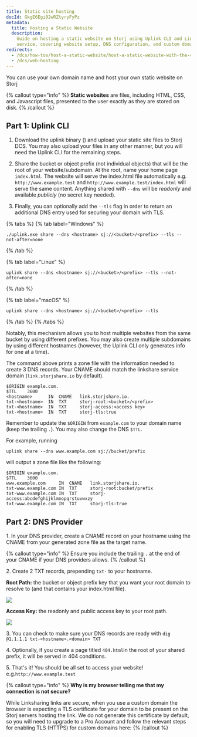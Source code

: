 ```yaml
---
title: Static site hosting
docId: GkgE6Egi02wRZtyryFyPz
metadata:
  title: Hosting a Static Website
  description:
    Guide on hosting a static website on Storj using Uplink CLI and Linksharing
    service, covering website setup, DNS configuration, and custom domain usage.
redirects:
  - /dcs/how-tos/host-a-static-website/host-a-static-website-with-the-cli-and-linksharing-service
  - /dcs/web-hosting
---
```


You can use your own domain name and host your own static website on Storj

{% callout type="info"  %}
**Static websites** are files, including HTML, CSS, and Javascript files, presented to the user exactly as they are stored on disk.
{% /callout %}

## Part 1: Uplink CLI

1. Download the uplink binary ([](docId:h3RyJymEIi4gf2S9wVJg8)) and upload your static site files to Storj DCS. You may also upload your files in any other manner, but you will need the Uplink CLI for the remaining steps.

2. Share the bucket or object prefix (not individual objects) that will be the root of your website/subdomain. At the root, name your home page `index.html`. The website will serve the index.html file automatically e.g. `http://www.example.test` and `http://www.example.test/index.html` will serve the same content. Anything shared with `--dns` will be _readonly_ and available _publicly_ (no secret key needed).
3. Finally, you can optionally add the `--tls` flag in order to return an additional DNS entry used for securing your domain with TLS.

{% tabs %}
{% tab label="Windows" %}

```Text
./uplink.exe share --dns <hostname> sj://<bucket>/<prefix> --tls --not-after=none
```

{% /tab %}

{% tab label="Linux" %}

```Text
uplink share --dns <hostname> sj://<bucket>/<prefix> --tls --not-after=none
```

{% /tab %}

{% tab label="macOS" %}

```Text
uplink share --dns <hostname> sj://<bucket>/<prefix> --tls
```

{% /tab %}
{% /tabs %}

Notably, this mechanism allows you to host multiple websites from the same bucket by using different prefixes. You may also create multiple subdomains by using different hostnames (however, the Uplink CLI only generates info for one at a time).

The command above prints a zone file with the information needed to create 3 DNS records. Your CNAME should match the linkshare service domain (`link.storjshare.io` by default).

```Text
$ORIGIN example.com.
$TTL    3600
<hostname>    	IN	CNAME	link.storjshare.io.
txt-<hostname> 	IN	TXT  	storj-root:<bucket>/<prefix>
txt-<hostname> 	IN	TXT  	storj-access:<access key>
txt-<hostname> 	IN	TXT  	storj-tls:true
```

Remember to update the `$ORIGIN` from `example.com` to your domain name (keep the trailing `.`). You may also change the DNS `$TTL`.

For example, running

```Text
uplink share --dns www.example.com sj://bucket/prefix
```

will output a zone file like the following:

```Text
$ORIGIN example.com.
$TTL    3600
www.example.com    	IN	CNAME	link.storjshare.io.
txt-www.example.com	IN	TXT  	storj-root:bucket/prefix
txt-www.example.com	IN	TXT  	storj-access:abcdefghijklmnopqrstuvwxzy
txt-www.example.com IN	TXT  	storj-tls:true
```

## Part 2: DNS Provider

1\. In your DNS provider, create a CNAME record on your hostname using the CNAME from your generated zone file as the target name.

{% callout type="info"  %}
Ensure you include the trailing `.` at the end of your CNAME if your DNS providers allows.
{% /callout %}

2\. Create 2 TXT records, prepending `txt-` to your hostname.

**Root Path:** the bucket or object prefix key that you want your root domain to resolve to (and that contains your index.html file).

![](https://link.storjshare.io/raw/jua7rls6hkx5556qfcmhrqed2tfa/docs/images/6lBTvetkB98edSAjvyB_q_root.png)

**Access Key:** the readonly and public access key to your root path.

![](https://link.storjshare.io/raw/jua7rls6hkx5556qfcmhrqed2tfa/docs/images/jYrqviRrJEWf_dUioa0TE_access.png)

3\. You can check to make sure your DNS records are ready with `dig @1.1.1.1 txt-<hostname>.<domain> TXT`

4\. Optionally, if you create a page titled `404.html`in the root of your shared prefix, it will be served in 404 conditions.

5\. That's it! You should be all set to access your website! e.g.`http://www.example.test`

{% callout type="info"  %}
**Why is my browser telling me that my connection is not secure?**

While Linksharing links are secure, when you use a custom domain the browser is expecting a TLS certificate for your domain to be present on the Storj servers hosting the link. We do not generate this certificate by default, so you will need to upgrade to a Pro Account and follow the relevant steps for enabling TLS (HTTPS) for custom domains here: [](docId:RI4zz1sLvVEZ4ZcZbuT7l)
{% /callout %}
